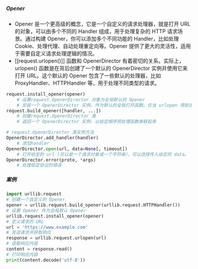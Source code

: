 ##### Opener
- Opener 是一个更高级的概念，它是一个自定义的请求处理器，就是打开 URL 的对象，可以由多个不同的 Handler 组成，用于处理复杂的 HTTP 请求场景。通过构建 Opener，你可以添加多个不同功能的 Handler，比如处理 Cookie、处理代理、自动处理重定向等。Opener 提供了更大的灵活性，适用于需要自定义请求处理逻辑的情况。
- [[request.urlopen()]] 函数和 OpenerDirector 有着密切的关系。实际上，urlopen() 函数是在背后创建了一个默认的 OpenerDirector 实例并使用它来打开 URL。这个默认的 Opener 包含了一些默认的处理器，比如 ProxyHandler、HTTPHandler 等，用于处理不同类型的请求。

```python
request.install_opener(opener)
	# 设置request.OpenerDirector 对象为全局默认的 Opener
	# 安装一个 OpenerDirector 实例，作为默认的全局打开函数。仅当 urlopen 用到该打开函数时才需要安装
request.build_opener([handler, ...])
	# 创建request.OpenerDirector 类
	# 返回一个 OpenerDirector 实例，以给定顺序把处理函数串联起来

# request.OpenerDirector 类实例方法
OpenerDirector.add_handler(handler)
	# 添加handler
OpenerDirector.open(url, data=None[, timeout])
	# 打开给定的 url (可以是一个请求对象或一个字符串），可以选择传入给定的 data。 参数、返回值和被引发的异常均与 urlopen() 的相同
OpenerDirector.error(proto, *args)
	# 处理给定协议的错误
```
##### 案例
```python
import urllib.request
# 创建一个自定义的 Opener
opener = urllib.request.build_opener(urllib.request.HTTPHandler())
# 设置 Opener 作为全局默认 Opener
urllib.request.install_opener(opener)
# 定义请求的 URL
url = 'https://www.example.com'
# 发送请求并获取响应
response = urllib.request.urlopen(url)
# 读取响应内容
content = response.read()
# 打印响应内容
print(content.decode('utf-8'))
```